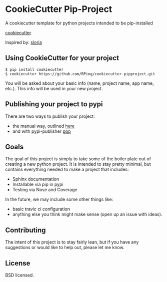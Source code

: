 CookieCutter Pip-Project
========================

A cookiecutter template for python projects intended to be pip-installed

[cookiecutter](https://github.com/audreyr/cookiecutter)

Inspired by: [sloria](https://github.com/sloria/cookiecutter-flask.git)


Using CookieCutter for your project
-----------------------------------

    $ pip install cookiecutter
    $ cookiecutter https://github.com/RPing/cookiecutter-pipproject.git

You will be asked about your basic info (name, project name, app name, etc.). This info will be used in your new project.


Publishing your project to pypi
-------------------------------

There are two ways to publish your project:

 * the manual way, outlined [here](http://www.willmcginnis.com/2015/11/12/create-a-pip-installable-python-package-in-2-minutes/)
 * and with pypi-publisher [ppp](https://github.com/wdm0006/pypi-publisher)

Goals
-----

The goal of this project is simply to take some of the boiler plate out of creating a new python project. It is intended
to stay pretty minimal, but contains everything needed to make a project that includes:

 * Sphinx documentation
 * Installable via pip in pypi
 * Testing via Nose and Coverage

In the future, we may include some other things like:

 * basic travic ci configuration
 * anything else you think might make sense (open up an issue with ideas).

Contributing
------------

The intent of this project is to stay fairly lean, but if you have any suggestions or would like to help out, please let me know.

License
-------

BSD licensed.

